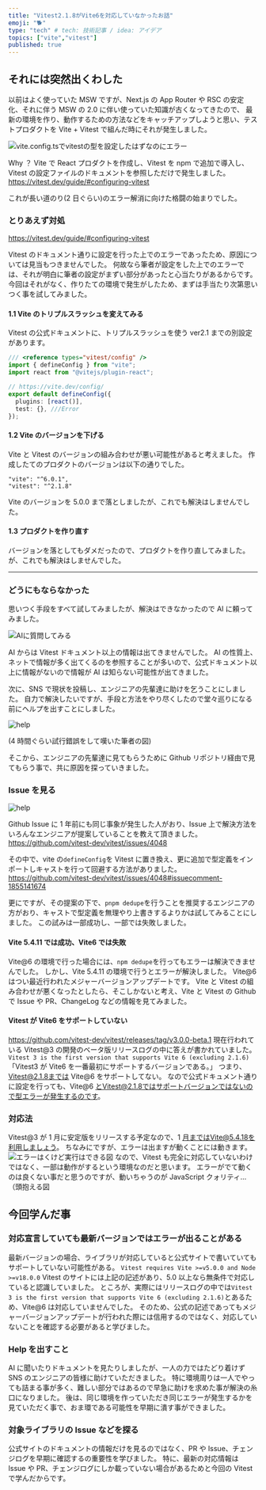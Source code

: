 ```yaml
---
title: "Vitest2.1.8がVite6を対応していなかったお話"
emoji: "🐕"
type: "tech" # tech: 技術記事 / idea: アイデア
topics: ["vite","vitest"]
published: true
---
```


## それには突然出くわした

以前はよく使っていた MSW ですが、Next.js の App Router や RSC の安定化、それに伴う MSW の 2.0 に伴い使っていた知識が古くなってきたので、
最新の環境を作り、動作するための方法などをキャッチアップしようと思い、テストプロダクトを Vite + Vitest で組んだ時にそれが発生しました。

![vite.config.tsでvitestの型を設定したはずなのにエラー](/images/vite-vitest-setup/vite-config-error.png)

Why ？
Vite で React プロダクトを作成し、Vitest を npm で追加で導入し、Vitest の設定ファイルのドキュメントを参照しただけで発生しました。
<https://vitest.dev/guide/#configuring-vitest>

これが長い道のり(2 日ぐらい)のエラー解消に向けた格闘の始まりでした。

### とりあえず対処

<https://vitest.dev/guide/#configuring-vitest>

Vitest のドキュメント通りに設定を行った上でのエラーであったため、原因については見当もつきませんでした。
何故なら筆者が設定をした上でのエラーでは、それが明白に筆者の設定がまずい部分があったと心当たりがあるからです。
今回はそれがなく、作りたての環境で発生がしたため、まずは手当たり次第思いつく事を試してみました。

#### 1.1 Vite のトリプルスラッシュを変えてみる

Vitest の公式ドキュメントに、トリプルスラッシュを使う ver2.1 までの別設定があります。

```ts
/// <reference types="vitest/config" />
import { defineConfig } from "vite";
import react from "@vitejs/plugin-react";

// https://vite.dev/config/
export default defineConfig({
  plugins: [react()],
  test: {}, ///Error
});

```

#### 1.2 Vite のバージョンを下げる

Vite と Vitest のバージョンの組み合わせが悪い可能性があると考えました。
作成したてのプロダクトのバージョンは以下の通りでした。

```tsx
"vite": "^6.0.1",
"vitest": "^2.1.8"
```

Vite のバージョンを 5.0.0 まで落としましたが、これでも解決はしませんでした。

#### 1.3 プロダクトを作り直す

バージョンを落としてもダメだったので、プロダクトを作り直してみました。
が、これでも解決はしませんでした。

---

### どうにもならなかった

思いつく手段をすべて試してみましたが、解決はできなかったので AI に頼ってみました。

![AIに質問してみる](/images/vite-vitest-setup/ask-ai.png)

AI からは Vitest ドキュメント以上の情報は出てきませんでした。
AI の性質上、ネットで情報が多く出てくるのを参照することが多いので、公式ドキュメント以上に情報がないので情報が AI は知らない可能性が出てきました。

次に、SNS で現状を投稿し、エンジニアの先輩達に助けを乞うことにしました。
自力で解決したいですが、手段と方法をやり尽くしたので堂々巡りになる前にヘルプを出すことにしました。

![help](/images/vite-vitest-setup/help.png)

(4 時間ぐらい試行錯誤をして嘆いた筆者の図)

そこから、エンジニアの先輩達に見てもらうために Github リポジトリ経由で見てもらう事で、共に原因を探っていきました。

### Issue を見る

![help](/images/vite-vitest-setup/github-issue.png)

Github Issue に 1 年前にも同じ事象が発生した人がおり、Issue 上で解決方法をいろんなエンジニアが提案していることを教えて頂きました。
<https://github.com/vitest-dev/vitest/issues/4048>

その中で、vite の`defineConfig`を Vitest に置き換え、更に追加で型定義をインポートしキャストを行って回避する方法がありました。
<https://github.com/vitest-dev/vitest/issues/4048#issuecomment-1855141674>

更にですが、その提案の下で、`pnpm dedupe`を行うことを推奨するエンジニアの方がおり、キャストで型定義を無理やり上書きするよりかは試してみることにしました。
この試みは一部成功し、一部では失敗しました。

#### Vite 5.4.11 では成功、Vite6 では失敗

Vite@6 の環境で行った場合には、`npm dedupe`を行ってもエラーは解決できませんでした。
しかし、Vite 5.4.11 の環境で行うとエラーが解決しました。
Vite@6 はつい最近行われたメジャーバージョンアップデートです。
Vite と Vitest の組み合わせが悪くなったとしたら、そこしかないと考え、Vite と Vitest の Github で Issue や PR、ChangeLog などの情報を見てみました。

#### Vitest が Vite6 をサポートしていない

<https://github.com/vitest-dev/vitest/releases/tag/v3.0.0-beta.1>
現在行われている Vitest@3 の開発のベータ版リリースログの中に答えが書かれていました。
`Vitest 3 is the first version that supports Vite 6 (excluding 2.1.6)`
「Vitest3 が Vite6 を一番最初にサポートするバージョンである。」
つまり、Vitest@2.1.8までは Vite@6 をサポートしてない。
なので公式ドキュメント通りに設定を行っても、Vite@6 とVitest@2.1.8ではサポートバージョンではないので型エラーが発生するのです。

### 対応法

Vitest@3 が 1 月に安定版をリリースする予定なので、1 月まではVite@5.4.18を利用しましょう。
ちなみにですが、エラーは出ますが動くことには動きます。
![エラーはくけど実行はできる図](/images/vite-vitest-setup/success.png)
なので、Vitest も完全に対応していないわけではなく、一部は動作がするという環境なのだと思います。
エラーがでて動くのは良くない事だと思うのですが、動いちゃうのが JavaScript クォリティ…（頭抱える図

## 今回学んだ事

### 対応宣言していても最新バージョンではエラーが出ることがある

最新バージョンの場合、ライブラリが対応していると公式サイトで書いていてもサポートしていない可能性がある。
`Vitest requires Vite >=v5.0.0 and Node >=v18.0.0`
Vitest のサイトには上記の記述があり、5.0 以上なら無条件で対応していると認識していました。
ところが、実際にはリリースログの中では`Vitest 3 is the first version that supports Vite 6 (excluding 2.1.6)`とあるため、Vite@6 は対応していませんでした。
そのため、公式の記述であってもメジャーバージョンアップデートが行われた際には信用するのではなく、対応していないことを確認する必要があると学びました。

### Help を出すこと

AI に聞いたりドキュメントを見たりしましたが、一人の力ではたどり着けず SNS のエンジニアの皆様に助けていただきました。
特に環境周りは一人でやっても詰まる事が多く、難しい部分ではあるので早急に助けを求めた事が解決の糸口になりました。
後は、同じ環境を作っていただき同じエラーが発生するかを見ていただく事で、おま環である可能性を早期に潰す事ができました。

### 対象ライブラリの Issue などを探る

公式サイトのドキュメントの情報だけを見るのではなく、PR や Issue、チェンジログを早期に確認するの重要性を学びました。
特に、最新の対応情報は Issue や PR、チェンジログにしか載っていない場合があるためと今回の Vitest で学んだからです。
